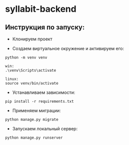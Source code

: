 # syllabit-backend


## Инструкция по запуску:

- Клонируем проект

- Создаем виртуальное окружение и активируем его:

```
python -m venv venv

win:
.\venv\Scripts\activate

linux:
source venv/bin/activate
```

- Устанавливаем зависимости:

```
pip install -r requirements.txt
```

- Применяем миграции:

```
python manage.py migrate
```

- Запускаем локальный сервер:

```
python manage.py runserver
```
